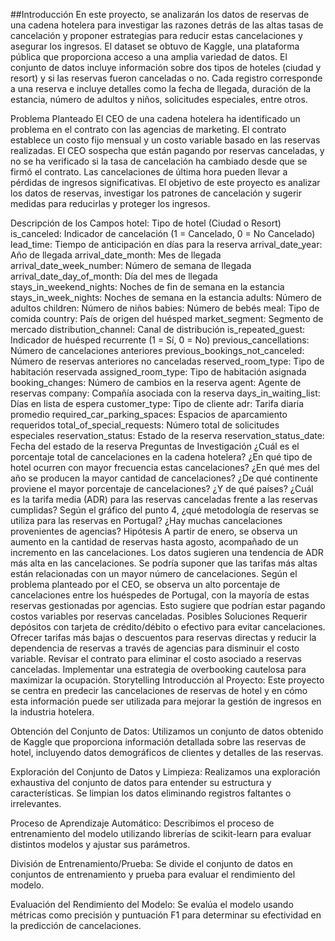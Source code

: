 ##Introducción
En este proyecto, se analizarán los datos de reservas de una cadena hotelera para investigar las razones detrás de las altas tasas de cancelación y proponer estrategias para reducir estas cancelaciones y asegurar los ingresos. El dataset se obtuvo de Kaggle, una plataforma pública que proporciona acceso a una amplia variedad de datos. El conjunto de datos incluye información sobre dos tipos de hoteles (ciudad y resort) y si las reservas fueron canceladas o no. Cada registro corresponde a una reserva e incluye detalles como la fecha de llegada, duración de la estancia, número de adultos y niños, solicitudes especiales, entre otros.

Problema Planteado
El CEO de una cadena hotelera ha identificado un problema en el contrato con las agencias de marketing. El contrato establece un costo fijo mensual y un costo variable basado en las reservas realizadas. El CEO sospecha que están pagando por reservas canceladas, y no se ha verificado si la tasa de cancelación ha cambiado desde que se firmó el contrato. Las cancelaciones de última hora pueden llevar a pérdidas de ingresos significativas. El objetivo de este proyecto es analizar los datos de reservas, investigar los patrones de cancelación y sugerir medidas para reducirlas y proteger los ingresos.

Descripción de los Campos
hotel: Tipo de hotel (Ciudad o Resort)
is_canceled: Indicador de cancelación (1 = Cancelado, 0 = No Cancelado)
lead_time: Tiempo de anticipación en días para la reserva
arrival_date_year: Año de llegada
arrival_date_month: Mes de llegada
arrival_date_week_number: Número de semana de llegada
arrival_date_day_of_month: Día del mes de llegada
stays_in_weekend_nights: Noches de fin de semana en la estancia
stays_in_week_nights: Noches de semana en la estancia
adults: Número de adultos
children: Número de niños
babies: Número de bebés
meal: Tipo de comida
country: País de origen del huésped
market_segment: Segmento de mercado
distribution_channel: Canal de distribución
is_repeated_guest: Indicador de huésped recurrente (1 = Sí, 0 = No)
previous_cancellations: Número de cancelaciones anteriores
previous_bookings_not_canceled: Número de reservas anteriores no canceladas
reserved_room_type: Tipo de habitación reservada
assigned_room_type: Tipo de habitación asignada
booking_changes: Número de cambios en la reserva
agent: Agente de reservas
company: Compañía asociada con la reserva
days_in_waiting_list: Días en lista de espera
customer_type: Tipo de cliente
adr: Tarifa diaria promedio
required_car_parking_spaces: Espacios de aparcamiento requeridos
total_of_special_requests: Número total de solicitudes especiales
reservation_status: Estado de la reserva
reservation_status_date: Fecha del estado de la reserva
Preguntas de Investigación
¿Cuál es el porcentaje total de cancelaciones en la cadena hotelera?
¿En qué tipo de hotel ocurren con mayor frecuencia estas cancelaciones?
¿En qué mes del año se producen la mayor cantidad de cancelaciones?
¿De qué continente proviene el mayor porcentaje de cancelaciones? ¿Y de qué países?
¿Cuál es la tarifa media (ADR) para las reservas canceladas frente a las reservas cumplidas?
Según el gráfico del punto 4, ¿qué metodología de reservas se utiliza para las reservas en Portugal?
¿Hay muchas cancelaciones provenientes de agencias?
Hipótesis
A partir de enero, se observa un aumento en la cantidad de reservas hasta agosto, acompañado de un incremento en las cancelaciones. Los datos sugieren una tendencia de ADR más alta en las cancelaciones. Se podría suponer que las tarifas más altas están relacionadas con un mayor número de cancelaciones.
Según el problema planteado por el CEO, se observa un alto porcentaje de cancelaciones entre los huéspedes de Portugal, con la mayoría de estas reservas gestionadas por agencias. Esto sugiere que podrían estar pagando costos variables por reservas canceladas.
Posibles Soluciones
Requerir depósitos con tarjeta de crédito/débito o efectivo para evitar cancelaciones.
Ofrecer tarifas más bajas o descuentos para reservas directas y reducir la dependencia de reservas a través de agencias para disminuir el costo variable.
Revisar el contrato para eliminar el costo asociado a reservas canceladas.
Implementar una estrategia de overbooking cautelosa para maximizar la ocupación.
Storytelling
Introducción al Proyecto: Este proyecto se centra en predecir las cancelaciones de reservas de hotel y en cómo esta información puede ser utilizada para mejorar la gestión de ingresos en la industria hotelera.

Obtención del Conjunto de Datos: Utilizamos un conjunto de datos obtenido de Kaggle que proporciona información detallada sobre las reservas de hotel, incluyendo datos demográficos de clientes y detalles de las reservas.

Exploración del Conjunto de Datos y Limpieza: Realizamos una exploración exhaustiva del conjunto de datos para entender su estructura y características. Se limpian los datos eliminando registros faltantes o irrelevantes.

Proceso de Aprendizaje Automático: Describimos el proceso de entrenamiento del modelo utilizando librerías de scikit-learn para evaluar distintos modelos y ajustar sus parámetros.

División de Entrenamiento/Prueba: Se divide el conjunto de datos en conjuntos de entrenamiento y prueba para evaluar el rendimiento del modelo.

Evaluación del Rendimiento del Modelo: Se evalúa el modelo usando métricas como precisión y puntuación F1 para determinar su efectividad en la predicción de cancelaciones.

